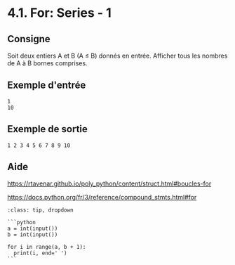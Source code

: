 # 4.1. For: Series - 1

## Consigne

Soit deux entiers A et B (A ≤ B) donnés en entrée. Afficher tous les nombres de A à B bornes comprises.

## Exemple d'entrée

```
1
10
```

## Exemple de sortie

```
1 2 3 4 5 6 7 8 9 10
```

## Aide

https://rtavenar.github.io/poly_python/content/struct.html#boucles-for

https://docs.python.org/fr/3/reference/compound_stmts.html#for

<div id="pad"></div>
            <script>Pythonpad('pad', {'title': 'Testez votre solution ici', 'src': '# Read an integer:\n# a = int(input())\n# Print a value:\n# print(a)\n'})</script>


````{admonition} Cliquez ici pour voir la solution
:class: tip, dropdown

```python
a = int(input())
b = int(input())

for i in range(a, b + 1):
  print(i, end=' ')
```
````
